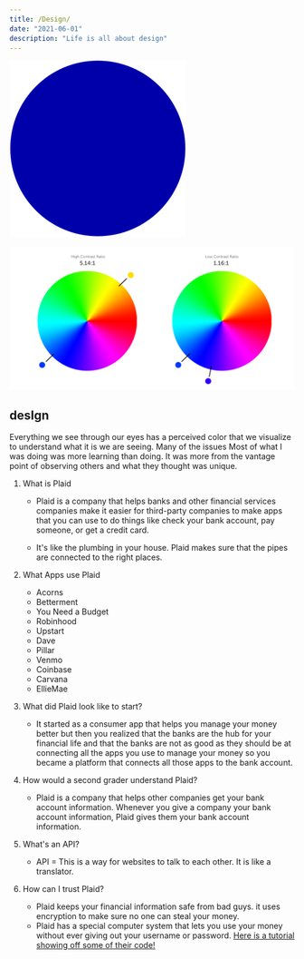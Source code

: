 ```yaml
---
title: /Design/
date: "2021-06-01"
description: "Life is all about design"
---
```


![](./Pan_Blue_Circle.png)


![](./a.png)

## desIgn 

Everything we see through our eyes has a perceived color that we visualize to understand what it is we are seeing. 
Many of the issues
Most of what I was doing was more learning than doing. It was more from the vantage point of observing others and what they thought was unique.

1. What is Plaid
    - Plaid is a company that helps banks and other financial services companies make it easier for third-party companies to make apps that you can use to do things like check your bank account, pay someone, or get a credit card.

    - It's like the plumbing in your house. Plaid makes sure that the pipes are connected to the right places.

2. What Apps use Plaid
    - Acorns
    - Betterment
    - You Need a Budget
    - Robinhood
    - Upstart
    - Dave
    - Pillar
    - Venmo
    - Coinbase
    - Carvana
    - EllieMae

4. What did Plaid look like to start?
    - It started as a consumer app that helps you manage your money better but then you realized that the banks are the hub for your financial life and that the banks are not as good as they should be at connecting all the apps you use to manage your money so you became a platform that connects all those apps to the bank account.

5. How would a second grader understand Plaid?
    - Plaid is a company that helps other companies get your bank account information. Whenever you give a company your bank account information, Plaid gives them your bank account information.
6. What's an API?
    - API = This is a way for websites to talk to each other. It is like a translator.
7. How can I trust Plaid?
    - Plaid keeps your financial information safe from bad guys.
    it uses encryption to make sure no one can steal your money.
    - Plaid has a special computer system that lets you use your money without ever giving out your username or password.
[Here is a tutorial showing off some of their code!](https://www.loom.com/share/bafe190631a24b739beefc81f863d3b0)